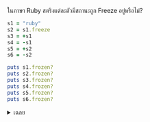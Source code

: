 ในภาษา Ruby สตริงแต่ละตัวมีสถานะถูก Freeze อยู่หรือไม่?
```ruby
s1 = "ruby"
s2 = s1.freeze
s3 = +s1
s4 = -s1
s5 = +s2
s6 = -s2

puts s1.frozen?
puts s2.frozen?
puts s3.frozen?
puts s4.frozen?
puts s5.frozen?
puts s6.frozen?
```
<details>
<summary> เฉลย </summary>
  
```ruby
  puts s1.frozen? == True เพราะ ถูก freeze ด้วย s1.freeze
  puts s2.frozen? == True เพราะ เป็น reference ของ s1 → frozen เหมือนกัน
  puts s3.frozen? == False เพราะ +s1 คืนค่า mutable copy
  puts s4.frozen? == True เพราะ -s1 คืนค่า frozen copy
  puts s5.frozen? == False เพราะ +s2 คืนค่า mutable copy แม้ต้นฉบับ frozen
  puts s6.frozen? == True เพราะ -s2 คืนค่า frozen copy
```
</details>
